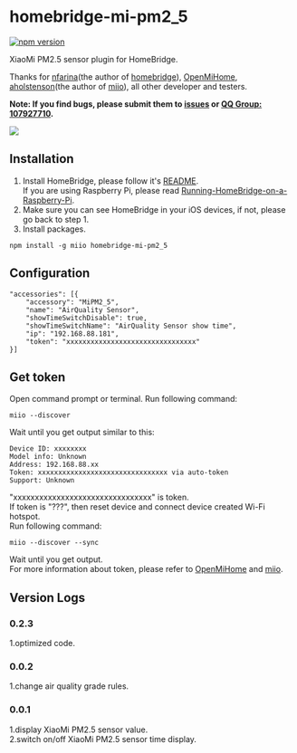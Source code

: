 # homebridge-mi-pm2_5
[![npm version](https://badge.fury.io/js/homebridge-mi-pm2_5.svg)](https://badge.fury.io/js/homebridge-mi-pm2_5)

XiaoMi PM2.5 sensor plugin for HomeBridge.   
   
Thanks for [nfarina](https://github.com/nfarina)(the author of [homebridge](https://github.com/nfarina/homebridge)), [OpenMiHome](https://github.com/OpenMiHome/mihome-binary-protocol), [aholstenson](https://github.com/aholstenson)(the author of [miio](https://github.com/aholstenson/miio)), all other developer and testers.   
   
**Note: If you find bugs, please submit them to [issues](https://github.com/YinHangCode/homebridge-mi-pm2_5/issues) or [QQ Group: 107927710](//shang.qq.com/wpa/qunwpa?idkey=8b9566598f40dd68412065ada24184ef72c6bddaa11525ca26c4e1536a8f2a3d).**   

![](https://raw.githubusercontent.com/YinHangCode/homebridge-mi-pm2_5/master/images/PM2_5.jpg)

## Installation
1. Install HomeBridge, please follow it's [README](https://github.com/nfarina/homebridge/blob/master/README.md).   
If you are using Raspberry Pi, please read [Running-HomeBridge-on-a-Raspberry-Pi](https://github.com/nfarina/homebridge/wiki/Running-HomeBridge-on-a-Raspberry-Pi).   
2. Make sure you can see HomeBridge in your iOS devices, if not, please go back to step 1.   
3. Install packages.   
```
npm install -g miio homebridge-mi-pm2_5
```

## Configuration
```
"accessories": [{
    "accessory": "MiPM2_5",
    "name": "AirQuality Sensor",
    "showTimeSwitchDisable": true, 
    "showTimeSwitchName": "AirQuality Sensor show time",
    "ip": "192.168.88.181",
    "token": "xxxxxxxxxxxxxxxxxxxxxxxxxxxxxxxx"
}]
```
## Get token
Open command prompt or terminal. Run following command:
```
miio --discover
```
Wait until you get output similar to this:
```
Device ID: xxxxxxxx   
Model info: Unknown   
Address: 192.168.88.xx   
Token: xxxxxxxxxxxxxxxxxxxxxxxxxxxxxxxx via auto-token   
Support: Unknown   
```
"xxxxxxxxxxxxxxxxxxxxxxxxxxxxxxxx" is token.   
If token is "???", then reset device and connect device created Wi-Fi hotspot.   
Run following command:   
```
miio --discover --sync
```
Wait until you get output.   
For more information about token, please refer to [OpenMiHome](https://github.com/OpenMiHome/mihome-binary-protocol) and [miio](https://github.com/aholstenson/miio).   
## Version Logs
### 0.2.3
1.optimized code.   
### 0.0.2
1.change air quality grade rules.   
### 0.0.1
1.display XiaoMi PM2.5 sensor value.   
2.switch on/off XiaoMi PM2.5 sensor time display.   
